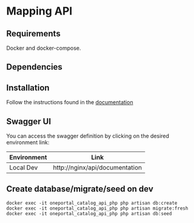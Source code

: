 # Mapping API

## Requirements

Docker and docker-compose.

## Dependencies

## Installation

Follow the instructions found in
the [documentation](http://docs.projectone.mgcorp.co/docs/development-environment/index.html)

## Swagger UI
You can access the swagger definition by clicking on the desired environment link:
 
|Environment|Link|
|-----------|----|
| Local Dev | http://nginx/api/documentation |

## Create database/migrate/seed on dev
```
docker exec -it oneportal_catalog_api_php php artisan db:create
docker exec -it oneportal_catalog_api_php php artisan migrate:fresh
docker exec -it oneportal_catalog_api_php php artisan db:seed
```
